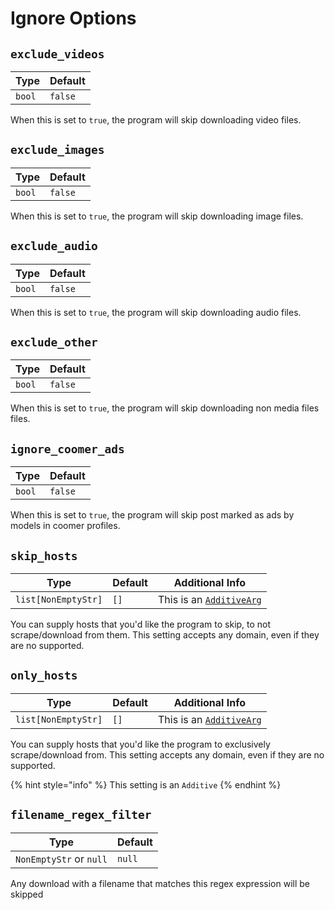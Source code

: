 # Ignore Options

## `exclude_videos`

| Type  | Default |
|----------------|----------|
| `bool` | `false` |

When this is set to `true`, the program will skip downloading video files.

## `exclude_images`

| Type  | Default |
|----------------|----------|
| `bool` | `false` |

When this is set to `true`, the program will skip downloading image files.

## `exclude_audio`

| Type  | Default |
|----------------|----------|
| `bool` | `false` |

When this is set to `true`, the program will skip downloading audio files.

## `exclude_other`

| Type  | Default |
|----------------|----------|
| `bool` | `false` |

When this is set to `true`, the program will skip downloading non media files files.

## `ignore_coomer_ads`

| Type  | Default |
|----------------|----------|
| `bool` | `false` |

When this is set to `true`, the program will skip post marked as ads by models in coomer profiles.

## `skip_hosts`

| Type                | Default  | Additional Info |
|---------------------|----------| --------------- |
| `list[NonEmptyStr]` | `[]`     | This is an [`AdditiveArg`](../special_setting_types.md#AdditiveArgs)

You can supply hosts that you'd like the program to skip, to not scrape/download from them. This setting accepts any domain, even if they are no supported.

## `only_hosts`

| Type                | Default  | Additional Info |
|---------------------|----------| --------------- |
| `list[NonEmptyStr]` | `[]`     | This is an [`AdditiveArg`](../special_setting_types.md#AdditiveArgs)

You can supply hosts that you'd like the program to exclusively scrape/download from. This setting accepts any domain, even if they are no supported.

{% hint style="info" %}
This setting is an `Additive`
{% endhint %}

## `filename_regex_filter`

| Type  | Default |
|----------------|----------|
| `NonEmptyStr` or `null` | `null` |

Any download with a filename that matches this regex expression will be skipped
